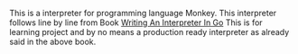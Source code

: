 This is a interpreter for programming language Monkey.
This interpreter follows line by line from Book [Writing An Interpreter In Go](https://interpreterbook.com/)
This is for learning project and by no means a production ready interpreter as already said in the above book.
